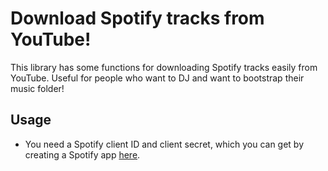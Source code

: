 # Download Spotify tracks from YouTube!

This library has some functions for downloading Spotify tracks easily from YouTube. Useful for people who want to DJ and want to bootstrap their music folder!

## Usage
- You need a Spotify client ID and client secret, which you can get by creating a Spotify app [here](https://developer.spotify.com/dashboard/).